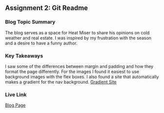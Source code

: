 ## Assignment 2: Git Readme

### Blog Topic Summary

The blog serves as a space for Heat Miser to share his opinions on cold weather and real estate. I was inspired by my frustration with the season and a desire to have a funny author.

### Key Takeaways

I saw some of the differences between margin and padding and how they format the page differently. For the images I found it easiest to use background images with the flex boxes. I also found a site that automatically makes a gradient for the nav background. [Gradient Site](https://cssgradient.io/)

### Live Link

[Blog Page](https://kugrinov.github.io/InfoInfrastructure/homework-2)
